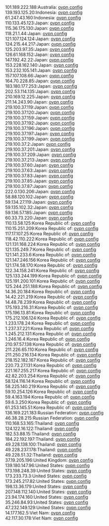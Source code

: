 101.189.222.188:Australia: [ovpn config](vpn/101_189_222_188.ovpn)  
139.193.125.20:Indonesia: [ovpn config](vpn/139_193_125_20.ovpn)  
61.247.43.160:Indonesia: [ovpn config](vpn/61_247_43_160.ovpn)  
110.133.45.123:Japan: [ovpn config](vpn/110_133_45_123.ovpn)  
115.36.175.130:Japan: [ovpn config](vpn/115_36_175_130.ovpn)  
118.21.1.44:Japan: [ovpn config](vpn/118_21_1_44.ovpn)  
121.107.124.124:Japan: [ovpn config](vpn/121_107_124_124.ovpn)  
124.215.44.217:Japan: [ovpn config](vpn/124_215_44_217.ovpn)  
125.203.97.35:Japan: [ovpn config](vpn/125_203_97_35.ovpn)  
126.61.168.152:Japan: [ovpn config](vpn/126_61_168_152.ovpn)  
147.192.42.22:Japan: [ovpn config](vpn/147_192_42_22.ovpn)  
153.228.162.140:Japan: [ovpn config](vpn/153_228_162_140.ovpn)  
153.232.105.141:Japan: [ovpn config](vpn/153_232_105_141.ovpn)  
157.107.108.66:Japan: [ovpn config](vpn/157_107_108_66.ovpn)  
164.70.228.85:Japan: [ovpn config](vpn/164_70_228_85.ovpn)  
183.180.177.253:Japan: [ovpn config](vpn/183_180_177_253.ovpn)  
202.53.114.135:Japan: [ovpn config](vpn/202_53_114_135.ovpn)  
210.169.12.225:Japan: [ovpn config](vpn/210_169_12_225.ovpn)  
211.14.243.90:Japan: [ovpn config](vpn/211_14_243_90.ovpn)  
219.100.37.119:Japan: [ovpn config](vpn/219_100_37_119.ovpn)  
219.100.37.120:Japan: [ovpn config](vpn/219_100_37_120.ovpn)  
219.100.37.159:Japan: [ovpn config](vpn/219_100_37_159.ovpn)  
219.100.37.192:Japan: [ovpn config](vpn/219_100_37_192.ovpn)  
219.100.37.196:Japan: [ovpn config](vpn/219_100_37_196.ovpn)  
219.100.37.197:Japan: [ovpn config](vpn/219_100_37_197.ovpn)  
219.100.37.199:Japan: [ovpn config](vpn/219_100_37_199.ovpn)  
219.100.37.2:Japan: [ovpn config](vpn/219_100_37_2.ovpn)  
219.100.37.201:Japan: [ovpn config](vpn/219_100_37_201.ovpn)  
219.100.37.209:Japan: [ovpn config](vpn/219_100_37_209.ovpn)  
219.100.37.213:Japan: [ovpn config](vpn/219_100_37_213.ovpn)  
219.100.37.60:Japan: [ovpn config](vpn/219_100_37_60.ovpn)  
219.100.37.63:Japan: [ovpn config](vpn/219_100_37_63.ovpn)  
219.100.37.83:Japan: [ovpn config](vpn/219_100_37_83.ovpn)  
219.100.37.85:Japan: [ovpn config](vpn/219_100_37_85.ovpn)  
219.100.37.87:Japan: [ovpn config](vpn/219_100_37_87.ovpn)  
222.0.130.206:Japan: [ovpn config](vpn/222_0_130_206.ovpn)  
58.88.120.102:Japan: [ovpn config](vpn/58_88_120_102.ovpn)  
59.134.27.119:Japan: [ovpn config](vpn/59_134_27_119.ovpn)  
59.135.102.32:Japan: [ovpn config](vpn/59_135_102_32.ovpn)  
59.136.57.185:Japan: [ovpn config](vpn/59_136_57_185.ovpn)  
60.33.73.220:Japan: [ovpn config](vpn/60_33_73_220.ovpn)  
110.13.58.125:Korea Republic of: [ovpn config](vpn/110_13_58_125.ovpn)  
110.15.251.209:Korea Republic of: [ovpn config](vpn/110_15_251_209.ovpn)  
117.17.107.25:Korea Republic of: [ovpn config](vpn/117_17_107_25.ovpn)  
118.42.110.222:Korea Republic of: [ovpn config](vpn/118_42_110_222.ovpn)  
121.131.168.224:Korea Republic of: [ovpn config](vpn/121_131_168_224.ovpn)  
121.135.249.7:Korea Republic of: [ovpn config](vpn/121_135_249_7.ovpn)  
121.141.233.6:Korea Republic of: [ovpn config](vpn/121_141_233_6.ovpn)  
121.147.246.156:Korea Republic of: [ovpn config](vpn/121_147_246_156.ovpn)  
121.174.58.170:Korea Republic of: [ovpn config](vpn/121_174_58_170.ovpn)  
122.34.158.241:Korea Republic of: [ovpn config](vpn/122_34_158_241.ovpn)  
125.133.244.199:Korea Republic of: [ovpn config](vpn/125_133_244_199.ovpn)  
125.191.200.101:Korea Republic of: [ovpn config](vpn/125_191_200_101.ovpn)  
125.244.251.188:Korea Republic of: [ovpn config](vpn/125_244_251_188.ovpn)  
14.36.20.184:Korea Republic of: [ovpn config](vpn/14_36_20_184.ovpn)  
14.42.221.219:Korea Republic of: [ovpn config](vpn/14_42_221_219.ovpn)  
14.48.78.239:Korea Republic of: [ovpn config](vpn/14_48_78_239.ovpn)  
175.193.216.31:Korea Republic of: [ovpn config](vpn/175_193_216_31.ovpn)  
175.196.13.81:Korea Republic of: [ovpn config](vpn/175_196_13_81.ovpn)  
175.212.106.124:Korea Republic of: [ovpn config](vpn/175_212_106_124.ovpn)  
1.233.178.24:Korea Republic of: [ovpn config](vpn/1_233_178_24.ovpn)  
1.237.37.221:Korea Republic of: [ovpn config](vpn/1_237_37_221.ovpn)  
1.245.212.131:Korea Republic of: [ovpn config](vpn/1_245_212_131.ovpn)  
1.246.16.4:Korea Republic of: [ovpn config](vpn/1_246_16_4.ovpn)  
210.97.57.138:Korea Republic of: [ovpn config](vpn/210_97_57_138.ovpn)  
211.226.65.110:Korea Republic of: [ovpn config](vpn/211_226_65_110.ovpn)  
211.250.216.134:Korea Republic of: [ovpn config](vpn/211_250_216_134.ovpn)  
218.152.182.167:Korea Republic of: [ovpn config](vpn/218_152_182_167.ovpn)  
220.73.27.131:Korea Republic of: [ovpn config](vpn/220_73_27_131.ovpn)  
221.167.255.217:Korea Republic of: [ovpn config](vpn/221_167_255_217.ovpn)  
42.82.203.254:Korea Republic of: [ovpn config](vpn/42_82_203_254.ovpn)  
58.124.116.14:Korea Republic of: [ovpn config](vpn/58_124_116_14.ovpn)  
58.225.140.219:Korea Republic of: [ovpn config](vpn/58_225_140_219.ovpn)  
59.10.254.126:Korea Republic of: [ovpn config](vpn/59_10_254_126.ovpn)  
59.4.163.194:Korea Republic of: [ovpn config](vpn/59_4_163_194.ovpn)  
59.6.3.250:Korea Republic of: [ovpn config](vpn/59_6_3_250.ovpn)  
61.253.145.51:Korea Republic of: [ovpn config](vpn/61_253_145_51.ovpn)  
136.169.221.183:Russian Federation: [ovpn config](vpn/136_169_221_183.ovpn)  
46.38.28.215:Russian Federation: [ovpn config](vpn/46_38_28_215.ovpn)  
110.168.53.165:Thailand: [ovpn config](vpn/110_168_53_165.ovpn)  
124.122.16.122:Thailand: [ovpn config](vpn/124_122_16_122.ovpn)  
182.53.88.15:Thailand: [ovpn config](vpn/182_53_88_15.ovpn)  
184.22.192.197:Thailand: [ovpn config](vpn/184_22_192_197.ovpn)  
49.228.138.100:Thailand: [ovpn config](vpn/49_228_138_100.ovpn)  
49.228.237.178:Thailand: [ovpn config](vpn/49_228_237_178.ovpn)  
49.228.51.32:Thailand: [ovpn config](vpn/49_228_51_32.ovpn)  
37.19.205.196:United Kingdom: [ovpn config](vpn/37_19_205_196.ovpn)  
139.180.147.96:United States: [ovpn config](vpn/139_180_147_96.ovpn)  
173.198.248.39:United States: [ovpn config](vpn/173_198_248_39.ovpn)  
173.233.73.3:United States: [ovpn config](vpn/173_233_73_3.ovpn)  
173.245.217.82:United States: [ovpn config](vpn/173_245_217_82.ovpn)  
198.13.36.179:United States: [ovpn config](vpn/198_13_36_179.ovpn)  
207.148.112.140:United States: [ovpn config](vpn/207_148_112_140.ovpn)  
23.94.174.160:United States: [ovpn config](vpn/23_94_174_160.ovpn)  
35.246.84.93:United States: [ovpn config](vpn/35_246_84_93.ovpn)  
47.232.149.129:United States: [ovpn config](vpn/47_232_149_129.ovpn)  
14.177.162.5:Viet Nam: [ovpn config](vpn/14_177_162_5.ovpn)  
42.117.30.178:Viet Nam: [ovpn config](vpn/42_117_30_178.ovpn)  
